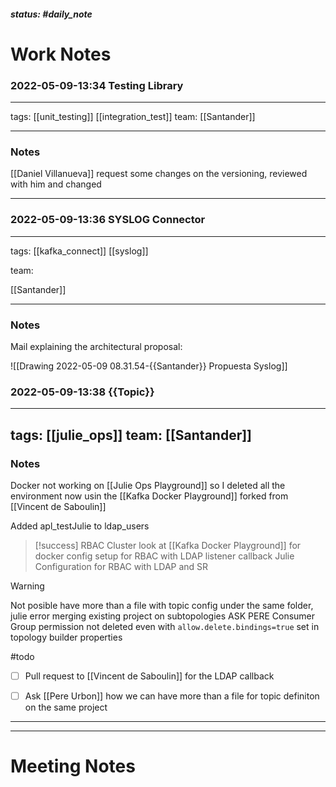 ##### status: #daily_note 

# Work Notes



### 2022-05-09-13:34 Testing Library

---

tags:
[[unit_testing]] [[integration_test]]
team:
[[Santander]] 

---

### Notes

[[Daniel Villanueva]] request some changes on the versioning, reviewed with him and changed

---



### 2022-05-09-13:36 SYSLOG Connector

---

tags:
[[kafka_connect]] [[syslog]]

team:

[[Santander]] 

---
### Notes

Mail explaining the architectural proposal:

![[Drawing 2022-05-09 08.31.54-{{Santander}} Propuesta Syslog]]



### 2022-05-09-13:38 {{Topic}}

---

tags:
[[julie_ops]]
team:
[[Santander]]
---

### Notes

Docker not working on [[Julie Ops Playground]] so I deleted all the environment now usin the [[Kafka Docker Playground]] forked from [[Vincent de Saboulin]]

Added apl_testJulie to ldap_users
> [!success] RBAC Cluster
> look at [[Kafka Docker Playground]] for docker config setup for RBAC with LDAP listener callback
> Julie Configuration for RBAC with LDAP and SR

> [!warning]
> Not posible have more than a file with topic config under the same folder, julie error merging existing project on subtopologies ASK PERE
> Consumer Group permission not deleted even with `allow.delete.bindings=true` set in topology builder properties

#todo 
- [ ] Pull request to [[Vincent de Saboulin]] for the LDAP callback
- [ ] Ask [[Pere Urbon]] how we can have more than a file for topic definiton on the same project





---
---
# Meeting Notes
